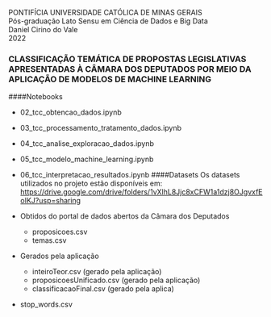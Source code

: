 PONTIFÍCIA UNIVERSIDADE CATÓLICA DE MINAS GERAIS
<br>Pós-graduação Lato Sensu em Ciência de Dados e Big Data
<br>Daniel Cirino do Vale
<br>2022

### CLASSIFICAÇÃO TEMÁTICA DE PROPOSTAS LEGISLATIVAS APRESENTADAS À CÂMARA DOS DEPUTADOS POR MEIO DA APLICAÇÃO DE MODELOS DE MACHINE LEARNING

####Notebooks
* 02_tcc_obtencao_dados.ipynb
* 03_tcc_processamento_tratamento_dados.ipynb
* 04_tcc_analise_exploracao_dados.ipynb
* 05_tcc_modelo_machine_learning.ipynb
* 06_tcc_interpretacao_resultados.ipynb
####Datasets
Os datasets utilizados no projeto estão disponíveis em:
https://drive.google.com/drive/folders/1vXlhL8Jjc8xCFW1a1dzj8OJgvxfEoIKJ?usp=sharing

* Obtidos do portal de dados abertos da Câmara dos Deputados
  * proposicoes.csv
  * temas.csv
* Gerados pela aplicação
  * inteiroTeor.csv (gerado pela aplicação)
  * proposicoesUnificado.csv (gerado pela aplicação)
  * classificacaoFinal.csv (gerado pela aplica)
* stop_words.csv